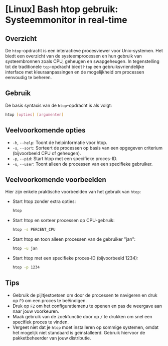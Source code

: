 # [Linux] Bash htop gebruik: Systeemmonitor in real-time

## Overzicht
De `htop`-opdracht is een interactieve procesviewer voor Unix-systemen. Het biedt een overzicht van de systeemprocessen en hun gebruik van systeembronnen zoals CPU, geheugen en swapgeheugen. In tegenstelling tot de traditionele `top`-opdracht biedt `htop` een gebruiksvriendelijke interface met kleuraanpassingen en de mogelijkheid om processen eenvoudig te beheren.

## Gebruik
De basis syntaxis van de `htop`-opdracht is als volgt:

```bash
htop [opties] [argumenten]
```

## Veelvoorkomende opties
- `-h`, `--help`: Toont de helpinformatie voor htop.
- `-s`, `--sort`: Sorteert de processen op basis van een opgegeven criterium (bijvoorbeeld CPU of geheugen).
- `-p`, `--pid`: Start htop met een specifieke proces-ID.
- `-u`, `--user`: Toont alleen de processen van een specifieke gebruiker.

## Veelvoorkomende voorbeelden
Hier zijn enkele praktische voorbeelden van het gebruik van `htop`:

- Start htop zonder extra opties:
  ```bash
  htop
  ```

- Start htop en sorteer processen op CPU-gebruik:
  ```bash
  htop -s PERCENT_CPU
  ```

- Start htop en toon alleen processen van de gebruiker "jan":
  ```bash
  htop -u jan
  ```

- Start htop met een specifieke proces-ID (bijvoorbeeld 1234):
  ```bash
  htop -p 1234
  ```

## Tips
- Gebruik de pijltjestoetsen om door de processen te navigeren en druk op `F9` om een proces te beëindigen.
- Druk op `F2` om het configuratiemenu te openen en pas de weergave aan naar jouw voorkeuren.
- Maak gebruik van de zoekfunctie door op `/` te drukken om snel een specifiek proces te vinden.
- Vergeet niet dat je `htop` moet installeren op sommige systemen, omdat het mogelijk niet standaard is geïnstalleerd. Gebruik hiervoor de pakketbeheerder van jouw distributie.